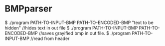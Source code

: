 # BMPparser
$ ./program PATH-TO-INPUT-BMP PATH-TO-ENCODED-BMP "text to be hidden"  //hides text in out file
$ ./program PATH-TO-INPUT-BMP PATH-TO-ENCODED-BMP  //saves grayified bmp in out file.
$ ./program PATH-TO-INPUT-BMP //read from header
